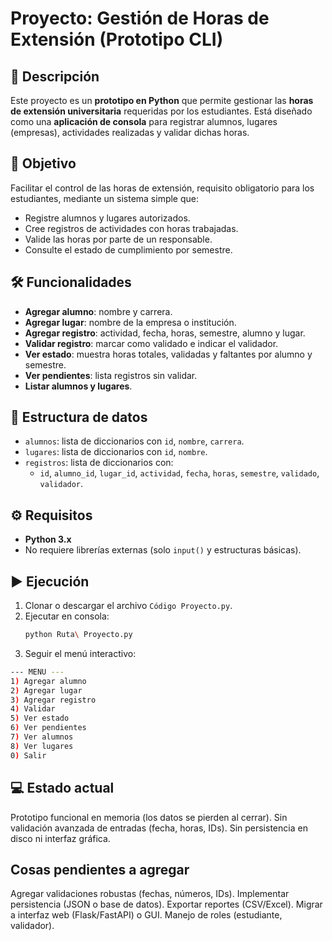 # Proyecto: Gestión de Horas de Extensión (Prototipo CLI)

## 📌 Descripción
Este proyecto es un **prototipo en Python** que permite gestionar las **horas de extensión universitaria** requeridas por los estudiantes.
Está diseñado como una **aplicación de consola** para registrar alumnos, lugares (empresas), actividades realizadas y validar dichas horas.

## 🎯 Objetivo
Facilitar el control de las horas de extensión, requisito obligatorio para los estudiantes, mediante un sistema simple que:
- Registre alumnos y lugares autorizados.
- Cree registros de actividades con horas trabajadas.
- Valide las horas por parte de un responsable.
- Consulte el estado de cumplimiento por semestre.

## 🛠️ Funcionalidades
- **Agregar alumno**: nombre y carrera.
- **Agregar lugar**: nombre de la empresa o institución.
- **Agregar registro**: actividad, fecha, horas, semestre, alumno y lugar.
- **Validar registro**: marcar como validado e indicar el validador.
- **Ver estado**: muestra horas totales, validadas y faltantes por alumno y semestre.
- **Ver pendientes**: lista registros sin validar.
- **Listar alumnos y lugares**.

## 📂 Estructura de datos
- `alumnos`: lista de diccionarios con `id`, `nombre`, `carrera`.
- `lugares`: lista de diccionarios con `id`, `nombre`.
- `registros`: lista de diccionarios con:
  - `id`, `alumno_id`, `lugar_id`, `actividad`, `fecha`, `horas`, `semestre`, `validado`, `validador`.

## ⚙️ Requisitos
- **Python 3.x**
- No requiere librerías externas (solo `input()` y estructuras básicas).

## ▶️ Ejecución
1. Clonar o descargar el archivo `Código Proyecto.py`.
2. Ejecutar en consola:
   ```bash
   python Ruta\ Proyecto.py
   ```
3. Seguir el menú interactivo:
```bash
--- MENU ---
1) Agregar alumno
2) Agregar lugar
3) Agregar registro
4) Validar
5) Ver estado
6) Ver pendientes
7) Ver alumnos
8) Ver lugares
0) Salir
```
##  💻 Estado actual
Prototipo funcional en memoria (los datos se pierden al cerrar).
Sin validación avanzada de entradas (fecha, horas, IDs).
Sin persistencia en disco ni interfaz gráfica.

## Cosas pendientes a agregar
Agregar validaciones robustas (fechas, números, IDs).
Implementar persistencia (JSON o base de datos).
Exportar reportes (CSV/Excel).
Migrar a interfaz web (Flask/FastAPI) o GUI.
Manejo de roles (estudiante, validador).
